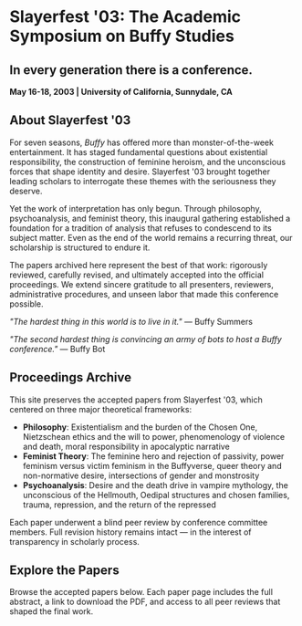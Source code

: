 # Slayerfest '03: The Academic Symposium on Buffy Studies

## In every generation there is a conference.

**May 16-18, 2003 | University of California, Sunnydale, CA**

## About Slayerfest '03

For seven seasons, _Buffy_ has offered more than monster-of-the-week entertainment. It has staged fundamental questions about existential responsibility, the construction of feminine heroism, and the unconscious forces that shape identity and desire. Slayerfest '03 brought together leading scholars to interrogate these themes with the seriousness they deserve.

Yet the work of interpretation has only begun. Through philosophy, psychoanalysis, and feminist theory, this inaugural gathering established a foundation for a tradition of analysis that refuses to condescend to its subject matter. Even as the end of the world remains a recurring threat, our scholarship is structured to endure it.

The papers archived here represent the best of that work: rigorously reviewed, carefully revised, and ultimately accepted into the official proceedings. We extend sincere gratitude to all presenters, reviewers, administrative procedures, and unseen labor that made this conference possible.


_"The hardest thing in this world is to live in it."_ — Buffy Summers

_"The second hardest thing is convincing an army of bots to host a Buffy conference."_ — Buffy Bot

## Proceedings Archive

This site preserves the accepted papers from Slayerfest '03, which centered on three major theoretical frameworks:

- **Philosophy**: Existentialism and the burden of the Chosen One, Nietzschean ethics and the will to power, phenomenology of violence and death, moral responsibility in apocalyptic narrative
- **Feminist Theory**: The feminine hero and rejection of passivity, power feminism versus victim feminism in the Buffyverse, queer theory and non-normative desire, intersections of gender and monstrosity
- **Psychoanalysis**: Desire and the death drive in vampire mythology, the unconscious of the Hellmouth, Oedipal structures and chosen families, trauma, repression, and the return of the repressed

Each paper underwent a blind peer review by conference committee members. Full revision history remains intact — in the interest of transparency in scholarly process.

## Explore the Papers

Browse the accepted papers below. Each paper page includes the full abstract, a link to download the PDF, and access to all peer reviews that shaped the final work.


